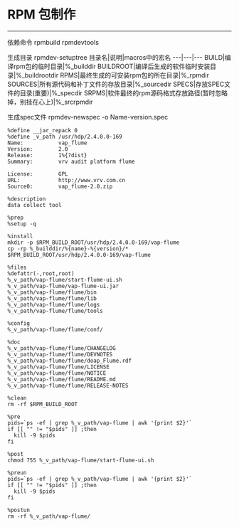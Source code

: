 # RPM 包制作
-------

依赖命令
rpmbuild
rpmdevtools

生成目录
rpmdev-setuptree
目录名|说明|macros中的宏名
---|---|---
BUILD|编译rpm包的临时目录|%_builddir
BUILDROOT|编译后生成的软件临时安装目录|%_buildrootdir
RPMS|最终生成的可安装rpm包的所在目录|%_rpmdir
SOURCES|所有源代码和补丁文件的存放目录|%_sourcedir
SPECS|存放SPEC文件的目录(重要)|%_specdir
SRPMS|软件最终的rpm源码格式存放路径(暂时忽略掉，别挂在心上)|%_srcrpmdir

生成spec文件
rpmdev-newspec -o Name-version.spec

```
%define __jar_repack 0
%define _v_path /usr/hdp/2.4.0.0-169
Name:           vap_flume
Version:        2.0
Release:        1%{?dist}
Summary:        vrv audit platform flume

License:        GPL
URL:            http://www.vrv.com.cn
Source0:        vap_flume-2.0.zip

%description
data collect tool

%prep
%setup -q

%install
mkdir -p $RPM_BUILD_ROOT/usr/hdp/2.4.0.0-169/vap-flume
cp -rp %_builddir/%{name}-%{version}/*  $RPM_BUILD_ROOT/usr/hdp/2.4.0.0-169/vap-flume

%files
%defattr(-,root,root)
%_v_path/vap-flume/start-flume-ui.sh
%_v_path/vap-flume/vap-flume-ui.jar
%_v_path/vap-flume/flume/bin
%_v_path/vap-flume/flume/lib
%_v_path/vap-flume/flume/logs
%_v_path/vap-flume/flume/tools

%config
%_v_path/vap-flume/flume/conf/

%doc
%_v_path/vap-flume/flume/CHANGELOG
%_v_path/vap-flume/flume/DEVNOTES
%_v_path/vap-flume/flume/doap_Flume.rdf
%_v_path/vap-flume/flume/LICENSE
%_v_path/vap-flume/flume/NOTICE
%_v_path/vap-flume/flume/README.md
%_v_path/vap-flume/flume/RELEASE-NOTES

%clean
rm -rf $RPM_BUILD_ROOT

%pre
pids=`ps -ef | grep %_v_path/vap-flume | awk '{print $2}'`
if [[ "" != "$pids" ]] ;then
  kill -9 $pids
fi

%post
chmod 755 %_v_path/vap-flume/start-flume-ui.sh

%preun
pids=`ps -ef | grep %_v_path/vap-flume | awk '{print $2}'`
if [[ "" != "$pids" ]] ;then
  kill -9 $pids
fi

%postun
rm -rf %_v_path/vap-flume/
```